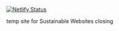 [![Netlify Status](https://api.netlify.com/api/v1/badges/dd8f7a8f-9686-43ba-b19d-c39d3c9951ba/deploy-status)](https://app.netlify.com/sites/sustainablewebsites/deploys)

temp site for Sustainable Websites closing
